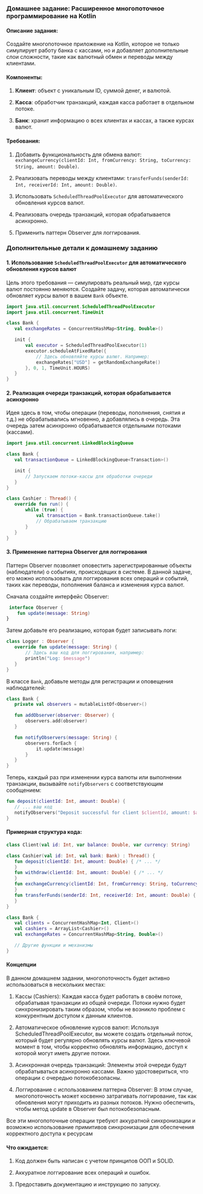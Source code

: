 ### Домашнее задание: Расширенное многопоточное программирование на Kotlin

#### Описание задания:

Создайте многопоточное приложение на Kotlin, которое не только симулирует работу банка с кассами, но и добавляет
дополнительные слои сложности, такие как валютный обмен и переводы между клиентами.

#### Компоненты:

1. **Клиент**: объект с уникальным ID, суммой денег, и валютой.

2. **Касса**: обработчик транзакций, каждая касса работает в отдельном потоке.

3. **Банк**: хранит информацию о всех клиентах и кассах, а также курсах валют.

#### Требования:

1. Добавить функциональность для обмена
   валют: `exchangeCurrency(clientId: Int, fromCurrency: String, toCurrency: String, amount: Double)`.

2. Реализовать переводы между клиентами: `transferFunds(senderId: Int, receiverId: Int, amount: Double)`.

3. Использовать `ScheduledThreadPoolExecutor` для автоматического обновления курсов валют.

4. Реализовать очередь транзакций, которая обрабатывается асинхронно.

5. Применить паттерн Observer для логгирования.

### Дополнительные детали к домашнему заданию

#### 1. Использование `ScheduledThreadPoolExecutor` для автоматического обновления курсов валют

Цель этого требования — симулировать реальный мир, где курсы валют постоянно меняются. Создайте задачу, которая
автоматически обновляет курсы валют в вашем `Bank` объекте.

 ```kotlin
 import java.util.concurrent.ScheduledThreadPoolExecutor
import java.util.concurrent.TimeUnit

class Bank {
    val exchangeRates = ConcurrentHashMap<String, Double>()

    init {
        val executor = ScheduledThreadPoolExecutor(1)
        executor.scheduleAtFixedRate({
            // Здесь обновляйте курсы валют. Например:
            exchangeRates["USD"] = getRandomExchangeRate()
        }, 0, 1, TimeUnit.HOURS)
    }
}
 ```

#### 2. Реализация очереди транзакций, которая обрабатывается асинхронно

Идея здесь в том, чтобы операции (переводы, пополнения, снятия и т.д.) не обрабатывались мгновенно, а добавлялись в
очередь. Эта очередь затем асинхронно обрабатывается отдельными потоками (кассами).

 ```kotlin
 import java.util.concurrent.LinkedBlockingQueue

class Bank {
    val transactionQueue = LinkedBlockingQueue<Transaction>()

    init {
        // Запускаем потоки-кассы для обработки очереди
    }
}

class Cashier : Thread() {
    override fun run() {
        while (true) {
            val transaction = Bank.transactionQueue.take()
            // Обрабатываем транзакцию
        }
    }
}
 ```

#### 3. Применение паттерна Observer для логгирования

Паттерн Observer позволяет оповестить зарегистрированные объекты (наблюдатели) о событиях, происходящих в системе. В
данной задаче, его можно использовать для логгирования всех операций и событий, таких как переводы, пополнения баланса и
изменения курса валют.

Сначала создайте интерфейс Observer:

```kotlin
 interface Observer {
    fun update(message: String)
}
 ```

Затем добавьте его реализацию, которая будет записывать логи:

 ```kotlin
 class Logger : Observer {
    override fun update(message: String) {
        // Здесь ваш код для логгирования, например:
        println("Log: $message")
    }
}
 ```

В классе `Bank`, добавьте методы для регистрации и оповещения наблюдателей:

 ```kotlin
 class Bank {
    private val observers = mutableListOf<Observer>()

    fun addObserver(observer: Observer) {
        observers.add(observer)
    }

    fun notifyObservers(message: String) {
        observers.forEach {
            it.update(message)
        }
    }
}
 ```

Теперь, каждый раз при изменении курса валюты или выполнении транзакции, вызывайте `notifyObservers` с соответствующим
сообщением:

 ```kotlin
 fun deposit(clientId: Int, amount: Double) {
    // ... ваш код
    notifyObservers("Deposit successful for client $clientId, amount: $amount")
}
 ```

#### Примерная структура кода:

 ```kotlin
 class Client(val id: Int, var balance: Double, var currency: String)

class Cashier(val id: Int, val bank: Bank) : Thread() {
    fun deposit(clientId: Int, amount: Double) { /* ... */
    }
    fun withdraw(clientId: Int, amount: Double) { /* ... */
    }
    fun exchangeCurrency(clientId: Int, fromCurrency: String, toCurrency: String, amount: Double) { /* ... */
    }
    fun transferFunds(senderId: Int, receiverId: Int, amount: Double) { /* ... */
    }
}

class Bank {
    val clients = ConcurrentHashMap<Int, Client>()
    val cashiers = ArrayList<Cashier>()
    val exchangeRates = ConcurrentHashMap<String, Double>()

    // Другие функции и механизмы
}
 ```

#### Концепции

В данном домашнем задании, многопоточность будет активно использоваться в нескольких местах:

1. Кассы (Cashiers):
   Каждая касса будет работать в своём потоке, обрабатывая транзакции из общей очереди.
   Потоки нужно будет синхронизировать таким образом, чтобы не возникло проблем с конкурентным доступом к данным
   клиентов.

2. Автоматическое обновление курсов валют:
   Используя ScheduledThreadPoolExecutor, вы можете создать отдельный поток, который будет регулярно обновлять курсы
   валют.
   Здесь ключевой момент в том, чтобы корректно обновлять информацию, доступ к которой могут иметь другие потоки.


3. Асинхронная очередь транзакций:
   Элементы этой очереди будут обрабатываться асинхронно кассами.
   Важно удостовериться, что операции с очередью потокобезопасны.


4. Логгирование с использованием паттерна Observer:
   В этом случае, многопоточность может косвенно затрагивать логгирование, так как обновления могут приходить из разных
   потоков.
   Нужно обеспечить, чтобы метод update в Observer был потокобезопасным.

Все эти многопоточные операции требуют аккуратной синхронизации и возможно использование примитивов синхронизации для
обеспечения корректного доступа к ресурсам

#### Что ожидается:

1. Код должен быть написан с учетом принципов ООП и SOLID.


2. Аккуратное логгирование всех операций и ошибок.


3. Предоставить документацию и инструкцию по запуску.

